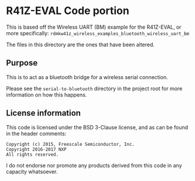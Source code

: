 # R41Z-EVAL Code portion

This is based off the Wireless UART (BM) example for the R41Z-EVAL, or more specifically: `rdmkw41z_wireless_examples_bluetooth_wireless_uart_bm`

The files in this directory are the ones that have been altered.

## Purpose

This is to act as a bluetooth bridge for a wireless serial connection.

Please see the `serial-to-bluetooth` directory in the project root for more information on how this happens.

## License information

This code is licensed under the BSD 3-Clause license, and as can be found in the header comments:
```
Copyright (c) 2015, Freescale Semiconductor, Inc.
Copyright 2016-2017 NXP
All rights reserved.
```

I do not endorse nor promote any products derived from this code in any capacity whatsoever.
